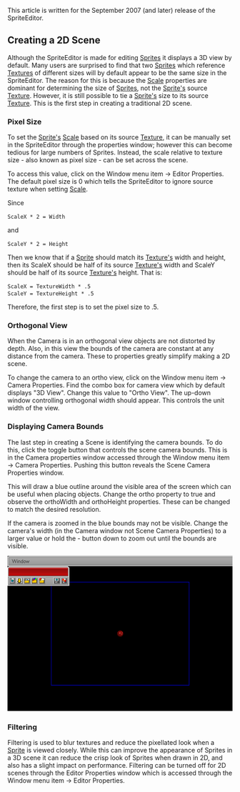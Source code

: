 This article is written for the September 2007 (and later) release of the SpriteEditor.

## Creating a 2D Scene

Although the SpriteEditor is made for editing [Sprites](/frb/docs/index.php?title=Sprite "Sprite") it displays a 3D view by default. Many users are surprised to find that two [Sprites](/frb/docs/index.php?title=Sprite "Sprite") which reference [Textures](/frb/docs/index.php?title=Texture "Texture") of different sizes will by default appear to be the same size in the SpriteEditor. The reason for this is because the [Scale](/frb/docs/index.php?title=Scale) properties are dominant for determining the size of [Sprites](/frb/docs/index.php?title=Sprite "Sprite"), not the [Sprite's](/frb/docs/index.php?title=Sprite "Sprite") source [Texture](/frb/docs/index.php?title=Texture "Texture"). However, it is still possible to tie a [Sprite's](/frb/docs/index.php?title=Sprite "Sprite") size to its source [Texture](/frb/docs/index.php?title=Texture "Texture"). This is the first step in creating a traditional 2D scene.

### Pixel Size

To set the [Sprite's](/frb/docs/index.php?title=Sprite "Sprite") [Scale](/frb/docs/index.php?title=Scale) based on its source [Texture](/frb/docs/index.php?title=Texture "Texture"), it can be manually set in the SpriteEditor through the properties window; however this can become tedious for large numbers of Sprites. Instead, the scale relative to texture size - also known as pixel size - can be set across the scene.

To access this value, click on the Window menu item -\> Editor Properties. The default pixel size is 0 which tells the SpriteEditor to ignore source texture when setting [Scale](/frb/docs/index.php?title=Scale).

Since

    ScaleX * 2 = Width 

and

    ScaleY * 2 = Height

Then we know that if a [Sprite](/frb/docs/index.php?title=Sprite "Sprite") should match its [Texture's](/frb/docs/index.php?title=Texture "Texture") width and height, then its ScaleX should be half of its source [Texture's](/frb/docs/index.php?title=Texture "Texture") width and ScaleY should be half of its source [Texture's](/frb/docs/index.php?title=Texture "Texture") height. That is:

    ScaleX = TextureWidth * .5
    ScaleY = TextureHeight * .5

Therefore, the first step is to set the pixel size to .5.

### Orthogonal View

When the Camera is in an orthogonal view objects are not distorted by depth. Also, in this view the bounds of the camera are constant at any distance from the camera. These to properties greatly simplify making a 2D scene.

To change the camera to an ortho view, click on the Window menu item -\> Camera Properties. Find the combo box for camera view which by default displays "3D View". Change this value to "Ortho View". The up-down window controlling orthogonal width should appear. This controls the unit width of the view.

### Displaying Camera Bounds

The last step in creating a Scene is identifying the camera bounds. To do this, click the toggle button that controls the scene camera bounds. This is in the Camera properties window accessed through the Window menu item -\> Camera Properties. Pushing this button reveals the Scene Camera Properties window.

This will draw a blue outline around the visible area of the screen which can be useful when placing objects. Change the ortho property to true and observe the orthoWidth and orthoHeight properties. These can be changed to match the desired resolution.

If the camera is zoomed in the blue bounds may not be visible. Change the camera's width (in the Camera window not Scene Camera Properties) to a larger value or hold the - button down to zoom out until the bounds are visible.

![SceneCameraBounds.png](/media/migrated_media-SceneCameraBounds.png)

### Filtering

Filtering is used to blur textures and reduce the pixellated look when a [Sprite](/frb/docs/index.php?title=Sprite "Sprite") is viewed closely. While this can improve the appearance of Sprites in a 3D scene it can reduce the crisp look of Sprites when drawn in 2D, and also has a slight impact on performance. Filtering can be turned off for 2D scenes through the Editor Properties window which is accessed through the Window menu item -\> Editor Properties.
